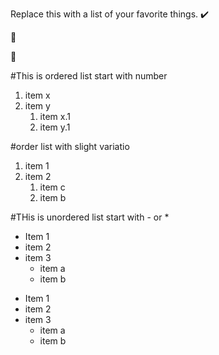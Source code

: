Replace this with a list of your favorite things.
:heavy_check_mark:

:palm_tree:

:grapes:

#This is ordered list start  with number
1. item  x
2. item y
    1. item x.1
    2. item y.1
    
 #order list with slight  variatio
 1. item  1
 2. item 2
    1. item c
    2. item b

#THis is unordered list start with - or *




- Item 1
- item 2
- item 3
  - item a
  - item b

* Item 1
* item 2
* item 3
  - item a
  - item b
